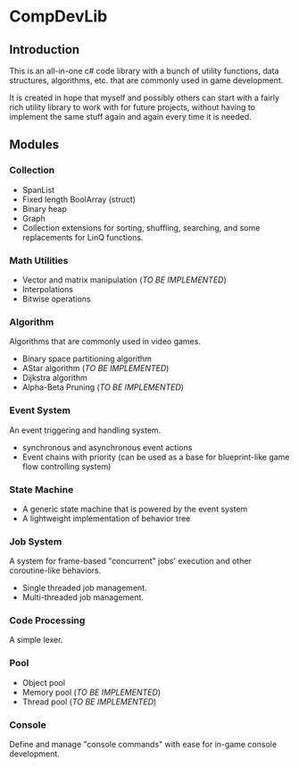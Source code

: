 ﻿# CompDevLib

## Introduction

This is an all-in-one c# code library with a bunch of utility functions, data structures, algorithms, etc. that are commonly used in game development.

 It is created in hope that myself and possibly others can start with a fairly rich utility library to work with for future projects, without having to implement the same stuff again and again every time it is needed.

## Modules

### Collection

* SpanList
* Fixed length BoolArray (struct)
* Binary heap
* Graph
* Collection extensions for sorting, shuffling, searching, and some replacements for LinQ functions.

### Math Utilities

* Vector and matrix manipulation (_TO BE IMPLEMENTED_)
* Interpolations
* Bitwise operations

### Algorithm

Algorithms that are commonly used in video games.

* Binary space partitioning algorithm
* AStar algorithm (_TO BE IMPLEMENTED_)
* Dijkstra algorithm
* Alpha-Beta Pruning (_TO BE IMPLEMENTED_)

### Event System

An event triggering and handling system.

* synchronous and asynchronous event actions
* Event chains with priority (can be used as a base for blueprint-like game flow controlling system)

### State Machine

* A generic state machine that is powered by the event system
* A lightweight implementation of behavior tree

### Job System

A system for frame-based "concurrent" jobs' execution and other coroutine-like behaviors.

* Single threaded job management.
* Multi-threaded job management.

### Code Processing

A simple lexer. 

### Pool

* Object pool
* Memory pool (_TO BE IMPLEMENTED_)
* Thread pool (_TO BE IMPLEMENTED_)

### Console

Define and manage "console commands" with ease for in-game console development.
